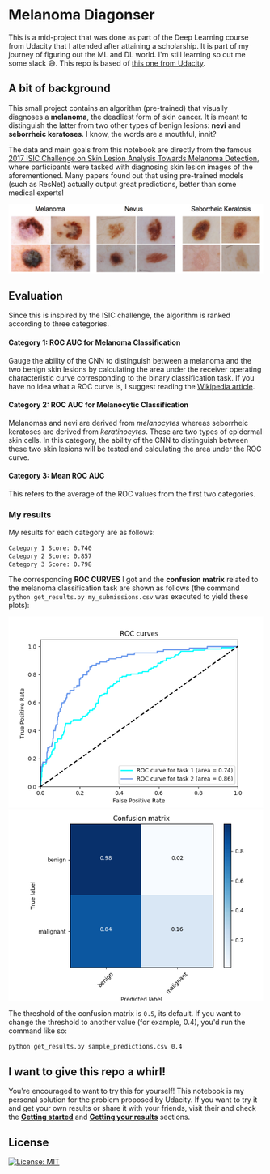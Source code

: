 [//]: # (Image References)

[image1]: ./images/skin_disease_classes.png "Skin Disease Classes"
[image2]: ./images/my_roc.png "Yielded ROC curve"
[image3]: ./images/my_matrix.png "Yielded confusion matrix"

# Melanoma Diagonser

This is a mid-project that was done as part of the Deep Learning course from Udacity that I attended after attaining a scholarship. It is part of my journey of figuring out the ML and DL world. I'm still learning so cut me some slack :sweat_smile:. This repo is based of [this one from Udacity](https://github.com/udacity/dermatologist-ai).

## A bit of background

This small project contains an algorithm (pre-trained) that visually diagnoses a **melanoma**, the deadliest form of skin cancer. It is meant to distinguish the latter from two other types of benign lesions: **nevi** and **seborrheic keratoses**. I know, the words are a mouthful, innit?

The data and main goals from this notebook are directly from the famous [2017 ISIC Challenge on Skin Lesion Analysis Towards Melanoma Detection](https://challenge.kitware.com/#challenge/583f126bcad3a51cc66c8d9a), where participants were tasked with diagnosing skin lesion images of the aforementioned. Many papers found out that using pre-trained models (such as ResNet) actually output great predictions, better than some medical experts!

![Skin Disease Classes][image1]

## Evaluation

Since this is inspired by the ISIC challenge, the algorithm is ranked according to three categories.

#### Category 1: ROC AUC for Melanoma Classification
Gauge the ability of the CNN to distinguish between a melanoma and the two benign skin lesions by calculating the area under the receiver operating characteristic curve corresponding to the binary classification task. If you have no idea what a ROC curve is, I suggest reading the [Wikipedia article](https://en.wikipedia.org/wiki/Receiver_operating_characteristic).

#### Category 2: ROC AUC for Melanocytic Classification
Melanomas and nevi are derived from *melanocytes* whereas seborrheic keratoses are derived from *keratinocytes*. These are two types of epidermal skin cells. In this category, the ability of the CNN to distinguish between these two skin lesions will be tested and calculating the area under the ROC curve.

#### Category 3: Mean ROC AUC
This refers to the average of the ROC values from the first two categories.

### My results

My results for each category are as follows:

```
Category 1 Score: 0.740
Category 2 Score: 0.857
Category 3 Score: 0.798
```

The corresponding **ROC CURVES** I got and the **confusion matrix** related to the melanoma classification task are shown as follows (the command ```python get_results.py my_submissions.csv``` was executed to yield these plots):


![Sample ROC curve][image2]
![Sample confusion matrix][image3]

The threshold of the confusion matrix is `0.5`, its default. If you want to change the threshold to another value (for example, 0.4), you'd run the command like so:

```text
python get_results.py sample_predictions.csv 0.4
```

## I want to give this repo a whirl!
You're encouraged to want to try this for yourself! This notebook is my personal solution for the problem proposed by Udacity. If you want to try it and get your own results or share it with your friends, visit their and check the [**Getting started**](https://github.com/udacity/dermatologist-ai#getting-started) and [**Getting your results**](https://github.com/udacity/dermatologist-ai#getting-your-results) sections.


## License
[![License: MIT](https://img.shields.io/badge/license-MIT-green)](http://unlicense.org/)
